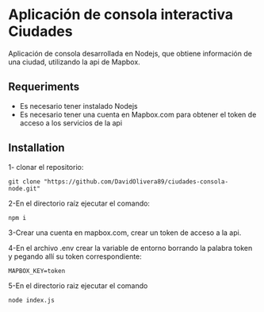 # Aplicación de consola interactiva Ciudades

Aplicación de consola desarrollada en Nodejs, que obtiene información de una ciudad, utilizando la api de Mapbox.

## Requeriments

* Es necesario tener instalado Nodejs
* Es necesario tener una cuenta en Mapbox.com para obtener el token de acceso a los servicios de la api

## Installation

1- clonar el repositorio:

```
git clone "https://github.com/DavidOlivera89/ciudades-consola-node.git"
```

2-En el directorio raíz ejecutar el comando:

```
npm i
```

3-Crear una cuenta en mapbox.com, crear un token de acceso a la api.

4-En el archivo .env crear la variable de entorno borrando la palabra token y pegando allí su token correspondiente:

```
MAPBOX_KEY=token
```

5-En el directorio raiz ejecutar el comando

```
node index.js
```
